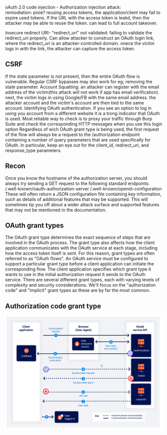 oAuth 2.0 code injection - Authorization injection attack:  
remiodiation: pixie?
reusing access tokens, the application/client may fail to expire used tokens. If the URL with the access token is leakd, then the attacker may be able to reuse the token. can lead to full account takeover.

Insecure redirect URI- "redirect_uri" not validated: failing to validate the redirect_uri properly. Can allow attacker to construct an OAuth login link, where the redirect_uri is an attacker-controlled domain. onece the victim logs in with the link, the attacker can capture the access token.

## CSRF

If the state parameter is not present, then the entire OAuth flow is vulnerable.
Regular CSRF bypasses may also work for eg; removing the state parameter.
Account Squatting: an attacker can register with the email address of the victim(this attack will not work if app has email verification). next, the victim logs in using Google/FB with the same email address. the attacker account and the victim's account are then tied to the same account.
Identifying OAuth authentication.
If you see an option to log in using you account from a different website it is a trong indicator that OAuth is used. Most reliable way to check is to proxy your traffic through Burp Suite and check the corresponding HTTP messages when you use this login option Regardless of wich OAuth grant type is being used, the first request of the flow will always be a request to the /authorization endpoint containing a number of query parameters that are used specifically for OAuth. In particular, keep an eye out for the client_id, redirect_uri, and response_type parameters.

## Recon

Once you know the hostname of the authorization server, you should always try sending a GET request to the following standard endpoints:
/.well-known/oauth-authorization-server
/.well-known/openid-configuration
These will often return a JSON configuration file containing key information, such as details of additional features that may be supported. This will sometimes tip you off about a wider attack surface and supported features that may not be mentioned in the documentation.

## OAuth grant types

The OAuth grant type determines the exact sequence of steps that are involved in the OAuth process. The grant type also affects how the client application communicates with the OAuth service at each stage, including how the access token itself is sent. For this reason, grant types are often referred to as "OAuth flows".
An OAuth service must be configured to support a particular grant type before a client application can initiate the corresponding flow. The client application specifies which grant type it wants to use in the initial authorization request it sends to the OAuth service.
There are several different grant types, each with varying levels of complexity and security considerations. We'll focus on the "authorization code" and "implicit" grant types as these are by far the most common.

## Authorization code grant type

![Authorization code grant type!](/assets/Authorization%20code%20grant%20type.png)
